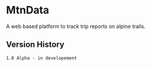 # MtnData
A web based platform to track trip reports on alpine trails.

## Version History
```
1.0 Alpha - in developement 
```
